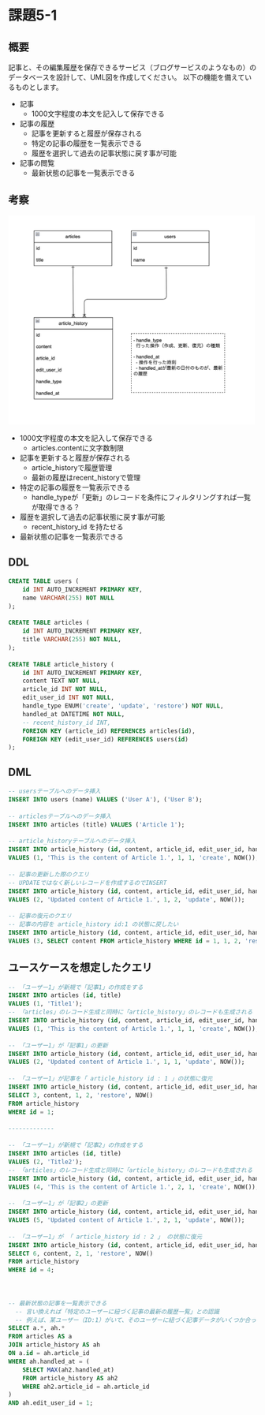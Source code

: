# 課題5-1

## 概要
記事と、その編集履歴を保存できるサービス（ブログサービスのようなもの）のデータベースを設計して、UML図を作成してください。
以下の機能を備えているものとします。
- 記事
    - 1000文字程度の本文を記入して保存できる
- 記事の履歴
    - 記事を更新すると履歴が保存される
    - 特定の記事の履歴を一覧表示できる
    - 履歴を選択して過去の記事状態に戻す事が可能
- 記事の閲覧
    - 最新状態の記事を一覧表示できる

## 考察
<img src="image.png" width="500">

- 1000文字程度の本文を記入して保存できる
  - articles.contentに文字数制限
- 記事を更新すると履歴が保存される
  - article_historyで履歴管理
  - 最新の履歴はrecent_historyで管理
- 特定の記事の履歴を一覧表示できる
  - handle_typeが「更新」のレコードを条件にフィルタリングすれば一覧が取得できる？
- 履歴を選択して過去の記事状態に戻す事が可能
  - recent_history_id を持たせる
- 最新状態の記事を一覧表示できる

## DDL
```sql
CREATE TABLE users (
    id INT AUTO_INCREMENT PRIMARY KEY,
    name VARCHAR(255) NOT NULL
);

CREATE TABLE articles (
    id INT AUTO_INCREMENT PRIMARY KEY,
    title VARCHAR(255) NOT NULL,
);

CREATE TABLE article_history (
    id INT AUTO_INCREMENT PRIMARY KEY,
    content TEXT NOT NULL,
    article_id INT NOT NULL,
    edit_user_id INT NOT NULL,
    handle_type ENUM('create', 'update', 'restore') NOT NULL,
    handled_at DATETIME NOT NULL,
    -- recent_history_id INT,
    FOREIGN KEY (article_id) REFERENCES articles(id),
    FOREIGN KEY (edit_user_id) REFERENCES users(id)
);
```

## DML
```sql
-- usersテーブルへのデータ挿入
INSERT INTO users (name) VALUES ('User A'), ('User B');

-- articlesテーブルへのデータ挿入
INSERT INTO articles (title) VALUES ('Article 1');

-- article_historyテーブルへのデータ挿入
INSERT INTO article_history (id, content, article_id, edit_user_id, handle_type, handled_at) 
VALUES (1, 'This is the content of Article 1.', 1, 1, 'create', NOW());

-- 記事の更新した際のクエリ
-- UPDATEではなく新しいレコードを作成するのでINSERT
INSERT INTO article_history (id, content, article_id, edit_user_id, handle_type, handled_at) 
VALUES (2, 'Updated content of Article 1.', 1, 2, 'update', NOW());

-- 記事の復元のクエリ
-- 記事の内容を article_history id:1 の状態に戻したい
INSERT INTO article_history (id, content, article_id, edit_user_id, handle_type, handled_at) 
VALUES (3, SELECT content FROM article_history WHERE id = 1, 1, 2, 'restore', NOW());


```


## ユースケースを想定したクエリ
```sql
-- 「ユーザー1」が新規で「記事1」の作成をする
INSERT INTO articles (id, title)
VALUES (1, 'Title1');
-- 「articles」のレコード生成と同時に「article_history」のレコードも生成される
INSERT INTO article_history (id, content, article_id, edit_user_id, handle_type, handled_at) 
VALUES (1, 'This is the content of Article 1.', 1, 1, 'create', NOW());

-- 「ユーザー1」が「記事1」の更新
INSERT INTO article_history (id, content, article_id, edit_user_id, handle_type, handled_at) 
VALUES (2, 'Updated content of Article 1.', 1, 1, 'update', NOW());

-- 「ユーザー1」が記事を「 article_history id : 1 」の状態に復元
INSERT INTO article_history (id, content, article_id, edit_user_id, handle_type, handled_at)
SELECT 3, content, 1, 2, 'restore', NOW()
FROM article_history
WHERE id = 1;

-------------

-- 「ユーザー1」が新規で「記事2」の作成をする
INSERT INTO articles (id, title)
VALUES (2, 'Title2');
-- 「articles」のレコード生成と同時に「article_history」のレコードも生成される
INSERT INTO article_history (id, content, article_id, edit_user_id, handle_type, handled_at) 
VALUES (4, 'This is the content of Article 1.', 2, 1, 'create', NOW());

-- 「ユーザー1」が「記事2」の更新
INSERT INTO article_history (id, content, article_id, edit_user_id, handle_type, handled_at) 
VALUES (5, 'Updated content of Article 1.', 2, 1, 'update', NOW());

-- 「ユーザー1」が 「 article_history id : 2 」 の状態に復元
INSERT INTO article_history (id, content, article_id, edit_user_id, handle_type, handled_at)
SELECT 6, content, 2, 1, 'restore', NOW()
FROM article_history
WHERE id = 4;



-- 最新状態の記事を一覧表示できる
  -- 言い換えれば「特定のユーザーに紐づく記事の最新の履歴一覧」との認識
  -- 例えば、某ユーザー（ID:1）がいて、そのユーザーに紐づく記事データがいくつか合った場合、以下のクエリで取得できると思います。
SELECT a.*, ah.*
FROM articles AS a
JOIN article_history AS ah
ON a.id = ah.article_id
WHERE ah.handled_at = (
    SELECT MAX(ah2.handled_at)
    FROM article_history AS ah2
    WHERE ah2.article_id = ah.article_id
)
AND ah.edit_user_id = 1;


```
